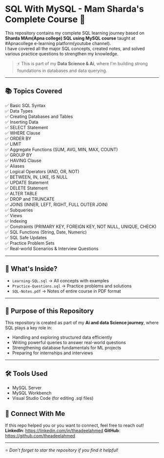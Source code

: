 # SQL With MySQL - Mam Sharda's Complete Course 🚀

This repository contains my complete SQL learning journey based on **Sharda MAm(Apna college) SQL using MySQL course** taught at #Apnacollege e-learning platform(youtube channel).  
I have covered all the major SQL concepts, created notes, and solved various practice questions to strengthen my knowledge.

> ⚡ This is part of my **Data Science & Ai**, where I'm building strong foundations in databases and data querying.

---

## 📚 Topics Covered

✅ Basic SQL Syntax  
✅ Data Types  
✅ Creating Databases and Tables  
✅ Inserting Data  
✅ SELECT Statement  
✅ WHERE Clause  
✅ ORDER BY  
✅ LIMIT  
✅ Aggregate Functions (SUM, AVG, MIN, MAX, COUNT)  
✅ GROUP BY  
✅ HAVING Clause  
✅ Aliases  
✅ Logical Operators (AND, OR, NOT)  
✅ BETWEEN, IN, LIKE, IS NULL  
✅ UPDATE Statement  
✅ DELETE Statement  
✅ ALTER TABLE  
✅ DROP and TRUNCATE  
✅ JOINS (INNER, LEFT, RIGHT, FULL OUTER JOIN)  
✅ Subqueries  
✅ Views  
✅ Indexing  
✅ Constraints (PRIMARY KEY, FOREIGN KEY, NOT NULL, UNIQUE, CHECK)  
✅ SQL Functions (String, Date, Numeric)  
✅ SQL Safe Updates  
✅ Practice Problem Sets  
✅ Real-world Scenarios & Interview Questions

---

## 📁 What's Inside?

- `Learning-SQL.sql` → All concepts with examples  
- `Practice-Questions.sql` → Practice problems and solutions  
- `SQL-Notes.pdf` → Notes of entire course in PDF format

---

## 🎯 Purpose of this Repository

This repository is created as part of my **Ai and data Science journey**, where SQL plays a key role in:

- Handling and exploring structured data efficiently  
- Writing powerful queries to answer real-world questions  
- Strengthening database fundamentals for ML projects  
- Preparing for internships and interviews

---

## 🛠 Tools Used

- MySQL Server  
- MySQL Workbench  
- Visual Studio Code (for editing .sql files)


## 🤝 Connect With Me

If this repo helped you or you want to connect, feel free to reach out!  
**LinkedIn**: https://linkedin.com/in/theadeelahmed
**GitHub**: https://github.com/theadeelahmed

---

⭐ *Don’t forget to star the repository if you find it helpful!*

